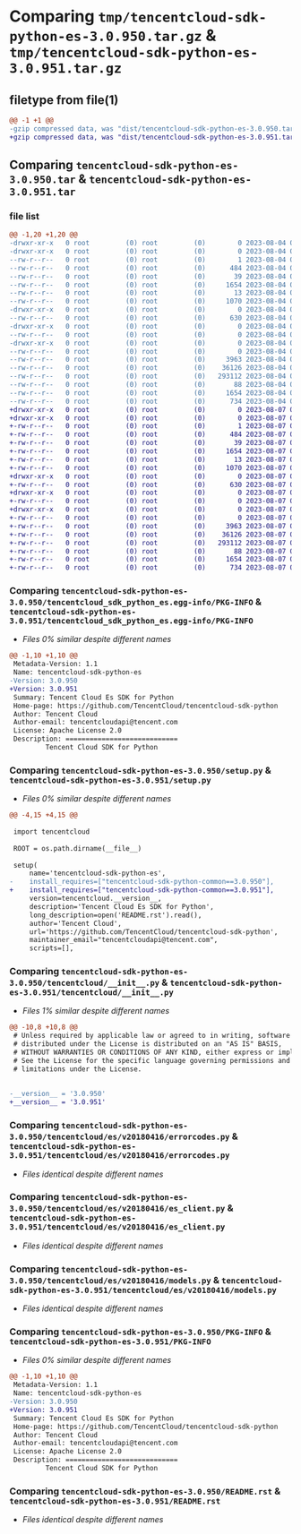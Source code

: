 # Comparing `tmp/tencentcloud-sdk-python-es-3.0.950.tar.gz` & `tmp/tencentcloud-sdk-python-es-3.0.951.tar.gz`

## filetype from file(1)

```diff
@@ -1 +1 @@
-gzip compressed data, was "dist/tencentcloud-sdk-python-es-3.0.950.tar", last modified: Fri Aug  4 00:26:41 2023, max compression
+gzip compressed data, was "dist/tencentcloud-sdk-python-es-3.0.951.tar", last modified: Mon Aug  7 00:26:32 2023, max compression
```

## Comparing `tencentcloud-sdk-python-es-3.0.950.tar` & `tencentcloud-sdk-python-es-3.0.951.tar`

### file list

```diff
@@ -1,20 +1,20 @@
-drwxr-xr-x   0 root         (0) root         (0)        0 2023-08-04 00:26:41.000000 tencentcloud-sdk-python-es-3.0.950/
-drwxr-xr-x   0 root         (0) root         (0)        0 2023-08-04 00:26:41.000000 tencentcloud-sdk-python-es-3.0.950/tencentcloud_sdk_python_es.egg-info/
--rw-r--r--   0 root         (0) root         (0)        1 2023-08-04 00:26:41.000000 tencentcloud-sdk-python-es-3.0.950/tencentcloud_sdk_python_es.egg-info/dependency_links.txt
--rw-r--r--   0 root         (0) root         (0)      484 2023-08-04 00:26:41.000000 tencentcloud-sdk-python-es-3.0.950/tencentcloud_sdk_python_es.egg-info/SOURCES.txt
--rw-r--r--   0 root         (0) root         (0)       39 2023-08-04 00:26:41.000000 tencentcloud-sdk-python-es-3.0.950/tencentcloud_sdk_python_es.egg-info/requires.txt
--rw-r--r--   0 root         (0) root         (0)     1654 2023-08-04 00:26:41.000000 tencentcloud-sdk-python-es-3.0.950/tencentcloud_sdk_python_es.egg-info/PKG-INFO
--rw-r--r--   0 root         (0) root         (0)       13 2023-08-04 00:26:41.000000 tencentcloud-sdk-python-es-3.0.950/tencentcloud_sdk_python_es.egg-info/top_level.txt
--rw-r--r--   0 root         (0) root         (0)     1070 2023-08-04 00:26:41.000000 tencentcloud-sdk-python-es-3.0.950/setup.py
-drwxr-xr-x   0 root         (0) root         (0)        0 2023-08-04 00:26:41.000000 tencentcloud-sdk-python-es-3.0.950/tencentcloud/
--rw-r--r--   0 root         (0) root         (0)      630 2023-08-04 00:26:41.000000 tencentcloud-sdk-python-es-3.0.950/tencentcloud/__init__.py
-drwxr-xr-x   0 root         (0) root         (0)        0 2023-08-04 00:26:41.000000 tencentcloud-sdk-python-es-3.0.950/tencentcloud/es/
--rw-r--r--   0 root         (0) root         (0)        0 2023-08-04 00:26:41.000000 tencentcloud-sdk-python-es-3.0.950/tencentcloud/es/__init__.py
-drwxr-xr-x   0 root         (0) root         (0)        0 2023-08-04 00:26:41.000000 tencentcloud-sdk-python-es-3.0.950/tencentcloud/es/v20180416/
--rw-r--r--   0 root         (0) root         (0)        0 2023-08-04 00:26:41.000000 tencentcloud-sdk-python-es-3.0.950/tencentcloud/es/v20180416/__init__.py
--rw-r--r--   0 root         (0) root         (0)     3963 2023-08-04 00:26:41.000000 tencentcloud-sdk-python-es-3.0.950/tencentcloud/es/v20180416/errorcodes.py
--rw-r--r--   0 root         (0) root         (0)    36126 2023-08-04 00:26:41.000000 tencentcloud-sdk-python-es-3.0.950/tencentcloud/es/v20180416/es_client.py
--rw-r--r--   0 root         (0) root         (0)   293112 2023-08-04 00:26:41.000000 tencentcloud-sdk-python-es-3.0.950/tencentcloud/es/v20180416/models.py
--rw-r--r--   0 root         (0) root         (0)       88 2023-08-04 00:26:41.000000 tencentcloud-sdk-python-es-3.0.950/setup.cfg
--rw-r--r--   0 root         (0) root         (0)     1654 2023-08-04 00:26:41.000000 tencentcloud-sdk-python-es-3.0.950/PKG-INFO
--rw-r--r--   0 root         (0) root         (0)      734 2023-08-04 00:26:41.000000 tencentcloud-sdk-python-es-3.0.950/README.rst
+drwxr-xr-x   0 root         (0) root         (0)        0 2023-08-07 00:26:32.000000 tencentcloud-sdk-python-es-3.0.951/
+drwxr-xr-x   0 root         (0) root         (0)        0 2023-08-07 00:26:32.000000 tencentcloud-sdk-python-es-3.0.951/tencentcloud_sdk_python_es.egg-info/
+-rw-r--r--   0 root         (0) root         (0)        1 2023-08-07 00:26:32.000000 tencentcloud-sdk-python-es-3.0.951/tencentcloud_sdk_python_es.egg-info/dependency_links.txt
+-rw-r--r--   0 root         (0) root         (0)      484 2023-08-07 00:26:32.000000 tencentcloud-sdk-python-es-3.0.951/tencentcloud_sdk_python_es.egg-info/SOURCES.txt
+-rw-r--r--   0 root         (0) root         (0)       39 2023-08-07 00:26:32.000000 tencentcloud-sdk-python-es-3.0.951/tencentcloud_sdk_python_es.egg-info/requires.txt
+-rw-r--r--   0 root         (0) root         (0)     1654 2023-08-07 00:26:32.000000 tencentcloud-sdk-python-es-3.0.951/tencentcloud_sdk_python_es.egg-info/PKG-INFO
+-rw-r--r--   0 root         (0) root         (0)       13 2023-08-07 00:26:32.000000 tencentcloud-sdk-python-es-3.0.951/tencentcloud_sdk_python_es.egg-info/top_level.txt
+-rw-r--r--   0 root         (0) root         (0)     1070 2023-08-07 00:26:31.000000 tencentcloud-sdk-python-es-3.0.951/setup.py
+drwxr-xr-x   0 root         (0) root         (0)        0 2023-08-07 00:26:32.000000 tencentcloud-sdk-python-es-3.0.951/tencentcloud/
+-rw-r--r--   0 root         (0) root         (0)      630 2023-08-07 00:26:31.000000 tencentcloud-sdk-python-es-3.0.951/tencentcloud/__init__.py
+drwxr-xr-x   0 root         (0) root         (0)        0 2023-08-07 00:26:32.000000 tencentcloud-sdk-python-es-3.0.951/tencentcloud/es/
+-rw-r--r--   0 root         (0) root         (0)        0 2023-08-07 00:26:31.000000 tencentcloud-sdk-python-es-3.0.951/tencentcloud/es/__init__.py
+drwxr-xr-x   0 root         (0) root         (0)        0 2023-08-07 00:26:32.000000 tencentcloud-sdk-python-es-3.0.951/tencentcloud/es/v20180416/
+-rw-r--r--   0 root         (0) root         (0)        0 2023-08-07 00:26:31.000000 tencentcloud-sdk-python-es-3.0.951/tencentcloud/es/v20180416/__init__.py
+-rw-r--r--   0 root         (0) root         (0)     3963 2023-08-07 00:26:31.000000 tencentcloud-sdk-python-es-3.0.951/tencentcloud/es/v20180416/errorcodes.py
+-rw-r--r--   0 root         (0) root         (0)    36126 2023-08-07 00:26:31.000000 tencentcloud-sdk-python-es-3.0.951/tencentcloud/es/v20180416/es_client.py
+-rw-r--r--   0 root         (0) root         (0)   293112 2023-08-07 00:26:31.000000 tencentcloud-sdk-python-es-3.0.951/tencentcloud/es/v20180416/models.py
+-rw-r--r--   0 root         (0) root         (0)       88 2023-08-07 00:26:32.000000 tencentcloud-sdk-python-es-3.0.951/setup.cfg
+-rw-r--r--   0 root         (0) root         (0)     1654 2023-08-07 00:26:32.000000 tencentcloud-sdk-python-es-3.0.951/PKG-INFO
+-rw-r--r--   0 root         (0) root         (0)      734 2023-08-07 00:26:31.000000 tencentcloud-sdk-python-es-3.0.951/README.rst
```

### Comparing `tencentcloud-sdk-python-es-3.0.950/tencentcloud_sdk_python_es.egg-info/PKG-INFO` & `tencentcloud-sdk-python-es-3.0.951/tencentcloud_sdk_python_es.egg-info/PKG-INFO`

 * *Files 0% similar despite different names*

```diff
@@ -1,10 +1,10 @@
 Metadata-Version: 1.1
 Name: tencentcloud-sdk-python-es
-Version: 3.0.950
+Version: 3.0.951
 Summary: Tencent Cloud Es SDK for Python
 Home-page: https://github.com/TencentCloud/tencentcloud-sdk-python
 Author: Tencent Cloud
 Author-email: tencentcloudapi@tencent.com
 License: Apache License 2.0
 Description: ============================
         Tencent Cloud SDK for Python
```

### Comparing `tencentcloud-sdk-python-es-3.0.950/setup.py` & `tencentcloud-sdk-python-es-3.0.951/setup.py`

 * *Files 0% similar despite different names*

```diff
@@ -4,15 +4,15 @@
 
 import tencentcloud
 
 ROOT = os.path.dirname(__file__)
 
 setup(
     name='tencentcloud-sdk-python-es',
-    install_requires=["tencentcloud-sdk-python-common==3.0.950"],
+    install_requires=["tencentcloud-sdk-python-common==3.0.951"],
     version=tencentcloud.__version__,
     description='Tencent Cloud Es SDK for Python',
     long_description=open('README.rst').read(),
     author='Tencent Cloud',
     url='https://github.com/TencentCloud/tencentcloud-sdk-python',
     maintainer_email="tencentcloudapi@tencent.com",
     scripts=[],
```

### Comparing `tencentcloud-sdk-python-es-3.0.950/tencentcloud/__init__.py` & `tencentcloud-sdk-python-es-3.0.951/tencentcloud/__init__.py`

 * *Files 1% similar despite different names*

```diff
@@ -10,8 +10,8 @@
 # Unless required by applicable law or agreed to in writing, software
 # distributed under the License is distributed on an "AS IS" BASIS,
 # WITHOUT WARRANTIES OR CONDITIONS OF ANY KIND, either express or implied.
 # See the License for the specific language governing permissions and
 # limitations under the License.
 
 
-__version__ = '3.0.950'
+__version__ = '3.0.951'
```

### Comparing `tencentcloud-sdk-python-es-3.0.950/tencentcloud/es/v20180416/errorcodes.py` & `tencentcloud-sdk-python-es-3.0.951/tencentcloud/es/v20180416/errorcodes.py`

 * *Files identical despite different names*

### Comparing `tencentcloud-sdk-python-es-3.0.950/tencentcloud/es/v20180416/es_client.py` & `tencentcloud-sdk-python-es-3.0.951/tencentcloud/es/v20180416/es_client.py`

 * *Files identical despite different names*

### Comparing `tencentcloud-sdk-python-es-3.0.950/tencentcloud/es/v20180416/models.py` & `tencentcloud-sdk-python-es-3.0.951/tencentcloud/es/v20180416/models.py`

 * *Files identical despite different names*

### Comparing `tencentcloud-sdk-python-es-3.0.950/PKG-INFO` & `tencentcloud-sdk-python-es-3.0.951/PKG-INFO`

 * *Files 0% similar despite different names*

```diff
@@ -1,10 +1,10 @@
 Metadata-Version: 1.1
 Name: tencentcloud-sdk-python-es
-Version: 3.0.950
+Version: 3.0.951
 Summary: Tencent Cloud Es SDK for Python
 Home-page: https://github.com/TencentCloud/tencentcloud-sdk-python
 Author: Tencent Cloud
 Author-email: tencentcloudapi@tencent.com
 License: Apache License 2.0
 Description: ============================
         Tencent Cloud SDK for Python
```

### Comparing `tencentcloud-sdk-python-es-3.0.950/README.rst` & `tencentcloud-sdk-python-es-3.0.951/README.rst`

 * *Files identical despite different names*

